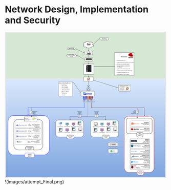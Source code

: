 # Network Design, Implementation and Security

![This Is My Portainer Main](images/attempt_Final.png)
!(images/attempt_Final.png)
